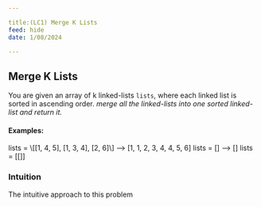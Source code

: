 ```yaml
---

title:(LC1) Merge K Lists
feed: hide
date: 1/08/2024

---
```



## Merge K Lists
You are given an array of k linked-lists `lists`, where each linked list is sorted in ascending order.
*merge all the linked-lists into one sorted linked-list and return it.*

#### Examples:
lists = \\\[\[1, 4, 5], \[1, 3, 4\], \[2, 6\]\\\] -->  \[1, 1, 2, 3, 4, 4, 5, 6\]
lists = \[\] --> \[\]
lists = \[\[\]\]

### Intuition
The intuitive approach to this problem

